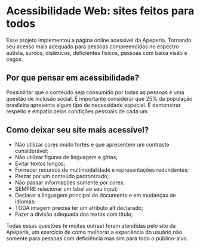 # Acessibilidade Web: sites feitos para todos
Esse projeto implementou a página online acessível da Apeperia. Tornando seu acesso mais adequado para pessoas compreendidas no espectro autista, surdos, disléxicos, deficientes físicos, pessoas com baixa visão e cegos.

## Por que pensar em acessibilidade?
Possibilitar que o conteúdo seja consumido por todas as pessoas é uma questão de inclusão social. É importante considerar que 25% da população brasileira apresenta algum tipo de necessidade especial. É demonstrar respeito e empatia pelas condições pessoais de cada um.  

## Como deixar seu site mais acessível?
* Não utilizar cores muito fortes e que apresentem um contraste considerável;
* Não utilizar figuras de linguagem e gírias;
* Evitar textos longos;
* Fornecer recursos de multimodalidade e representações redundantes;
* Prezar por um conteúdo padronizado;
* Não passar informações somente por cores;
* SEMPRE relacionar um label ao seu input;
* Declarar a linguagem principal do documento e em mudanças de idiomas;
* TODA imagem precisa ter um atributo alt declarado;
* Fazer a divisão adequada dos textos com título; 

Todas essas questões (e muitas outras) foram atendidas pelo site da Apeperia, um exercício de como melhorar a experiência do usuário não somente para pessoas com deficiência mas sim para todo o público-alvo. 
